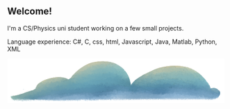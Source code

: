 ## Welcome!
I'm a CS/Physics uni student working on a few small projects.

Language experience:
  C#,
  C,
  css,
  html,
  Javascript,
  Java,
  Matlab,
  Python,
  XML
  
<picture>
  <img alt="Clouds.png" src="clouds.png">
</picture>

<!--
**kadazel/kadazel** is a ✨ _special_ ✨ repository because its `README.md` (this file) appears on your GitHub profile.

Here are some ideas to get you started:

- 🔭 I’m currently working on ...
- 🌱 I’m currently learning ...
- 👯 I’m looking to collaborate on ...
- 🤔 I’m looking for help with ...
- 💬 Ask me about ...
- 📫 How to reach me: ...
- 😄 Pronouns: ...
- ⚡ Fun fact: ...
-->
